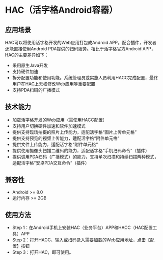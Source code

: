 # HAC（活字格Android容器）
## 应用场景
HAC可以将使用活字格开发的Web应用打包成Android APP。配合插件，开发者还能直接使用Android PDA提供的扫码服务。相比于活字格官方Android APP，HAC的主要差异如下：
* 采用原生Java开发
* 支持硬件加速
* 拆分配置功能和使用功能，系统管理员或实施人员利用HACC完成配置，最终用户在HAC上无权修改Web应用等重要配置
* 支持PDA扫码的广播模式

## 技术能力
* 加载活字格开发的Web应用（需使用HACC配置）
* 支持用户切换硬件加速和软件加速模式
* 提供支持现场拍摄的照片上传能力，适配活字格“图片上传单元格”
* 提供支持预览的视频上传能力，适配活字格“附件单元格”
* 提供文件上传能力，适配活字格“附件单元格”
* 提供使用摄像头扫描二维码的能力，适配活字格“手机扫码命令”（插件）
* 提供调用PDA扫码（广播模式）的能力，支持单次扫描和持续扫描两种模式，适配活字格“安卓PDA交互命令”（插件）

## 兼容性
* Android >= 8.0
* 运行内存 >= 2GB

## 使用方法
- Step 1：在Android手机上安装HAC（业务平台）APP和HACC（HAC配置工具）APP
- Step 2：打开HACC，输入或扫码录入需要加载的Web应用地址，点击【配置】按钮
- Step 3：打开HAC，即可使用。
